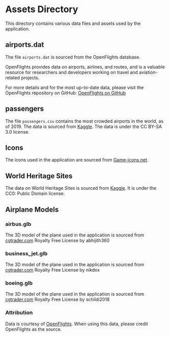 # Assets Directory

This directory contains various data files and assets used by the application.

## airports.dat

The file `airports.dat` is sourced from the OpenFlights database. 

OpenFlights provides data on airports, airlines, and routes, and is a valuable resource for researchers and developers working on travel and aviation-related projects.

For more details and for the most up-to-date data, please visit the OpenFlights repository on GitHub: [OpenFlights on GitHub](https://github.com/jpatokal/openflights)

## passengers

The file `passengers.csv` contains the most crowded airports in the world, as of 2019. The data is sourced from [Kaggle](https://www.kaggle.com/datasets/jonahmary17/airports).
The data is under the CC BY-SA 3.0 license.

## Icons

The icons used in the application are sourced from [Game-icons.net](https://game-icons.net/).

## World Heritage Sites

The data on World Heritage Sites is sourced from [Kaggle](https://www.kaggle.com/datasets/ujwalkandi/unesco-world-heritage-sites?select=whc-sites-2019.csv).
It is under the CC0: Public Domain license.

## Airplane Models

### airbus.glb
The 3D model of the plane used in the application is sourced from [cgtrader.com](https://www.cgtrader.com/free-3d-models/aircraft/private-aircraft/airplane-free-3d-model)
Royalty Free License by abhijith360

### business_jet.glb
The 3D model of the plane used in the application is sourced from [cgtrader.com](https://www.cgtrader.com/free-3d-models/aircraft/jet/bussines-jet-3d-model-by-nikdox)
Royalty Free License by nikdox

### boeing.glb
The 3D model of the plane used in the application is sourced from [cgtrader.com](https://www.cgtrader.com/free-3d-print-models/games-toys/toys/plane-70c5ca4a-78d8-40b4-826b-cc6fa70b137b)
Royalty Free License by schildi2018

### Attribution

Data is courtesy of [OpenFlights](https://github.com/jpatokal/openflights). When using this data, please credit OpenFlights as the source.
